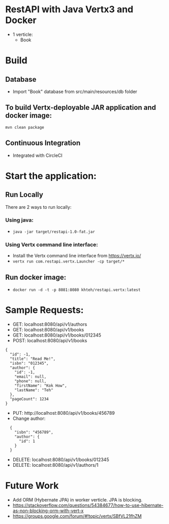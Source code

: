 # RestAPI with Java Vertx3 and Docker
* 1 verticle:
  - Book

# Build

## Database
* Import "Book" database from src/main/resources/db folder

## To build Vertx-deployable JAR application and docker image:
```mvn clean package```

## Continuous Integration
* Integrated with CircleCI

# Start the application:
## Run Locally
There are 2 ways to run locally:
### Using java:
* `java -jar target/restapi-1.0-fat.jar`

### Using Vertx command line interface:
* Install the Vertx command line interface from https://vertx.io/
* `vertx run com.restapi.vertx.Launcher -cp target/*`

## Run docker image:
* `docker run -d -t -p 8081:8080 khteh/restapi.vertx:latest`

# Sample Requests:
* GET: localhost:8080/api/v1/authors
* GET: localhost:8080/api/v1/books
* GET: localhost:8080/api/v1/books/012345
* POST: localhost:8080/api/v1/books
```
{
  "id": -1,
  "title": "Read Me!",
  "isbn": "012345",
  "author": {
    "id": -1,
    "email": null,
    "phone": null,
    "firstName": "Kok How",
    "lastName": "Teh"
  },
  "pageCount": 1234
}
```
* PUT: http://localhost:8080/api/v1/books/456789
* Change author:
```
  {
    "isbn": "456789",
    "author": {
      "id": 1
    }
  }
```
* DELETE: localhost:8080/api/v1/books/012345
* DELETE: localhost:8080/api/v1/authors/1

# Future Work
* Add ORM (Hybernate JPA) in worker verticle. JPA is blocking.
* https://stackoverflow.com/questions/54384677/how-to-use-hibernate-as-non-blocking-orm-with-vert-x
* https://groups.google.com/forum/#!topic/vertx/SBfVL21fhZM

